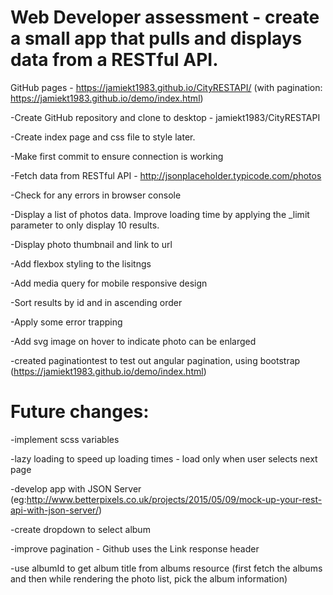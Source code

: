 # Web Developer assessment - create a small app that pulls and displays data from a RESTful API.

GitHub pages - https://jamiekt1983.github.io/CityRESTAPI/ (with pagination: https://jamiekt1983.github.io/demo/index.html)

-Create GitHub repository and clone to desktop - jamiekt1983/CityRESTAPI

-Create index page and css file to style later.

-Make first commit to ensure connection is working

-Fetch data from RESTful API - http://jsonplaceholder.typicode.com/photos

-Check for any errors in browser console

-Display a list of photos data. Improve loading time by applying the _limit parameter to only display 10 results.

-Display photo thumbnail and link to url

-Add flexbox styling to the lisitngs

-Add media query for mobile responsive design

-Sort results by id and in ascending order

-Apply some error trapping

-Add svg image on hover to indicate photo can be enlarged

-created paginationtest to test out angular pagination, using bootstrap (https://jamiekt1983.github.io/demo/index.html)


# Future changes:

-implement scss variables

-lazy loading to speed up loading times - load only when user selects next page

-develop app with JSON Server (eg:http://www.betterpixels.co.uk/projects/2015/05/09/mock-up-your-rest-api-with-json-server/)

-create dropdown to select album

-improve pagination - Github uses the Link response header

-use albumId to get album title from albums resource (first fetch the albums and then while rendering the photo list, pick the album information)
